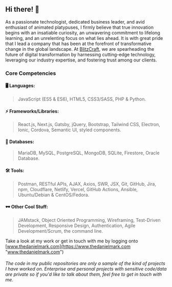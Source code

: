## Hi there! 👋

As a passionate technologist, dedicated business leader, and avid enthusiast of animated platypuses, I firmly believe that true innovation begins with an insatiable curiosity, an unwavering commitment to lifelong learning, and an unrelenting focus on what lies ahead. It is with great pride that I lead a company that has been at the forefront of transformative change in the global landscape. At [BlitzCraft](https://blitzcrafthq.com), we are spearheading the future of digital transformation by harnessing cutting-edge technology, leveraging our industry expertise, and fostering trust among our clients.

<!--I am consistently the go-to person for all the companies I've worked at to solve complex problems and deliver results that exceed expectations. I have spearheaded the development lifecycle of multiple commercially successful apps, from market research and ideation to technical architecting, development, to marketing strategy and release. Managed large, cross-functional teams to ensure the delivery of high-quality products that meet customer needs. I use advanced data science and statistical techniques to develop insightful reports, which have helped businesses make informed decisions and achieve their commercial goals.-->

<!-- As an IT expert with a proven track record of success, I have a talent for solving complex problems and delivering results that exceed expectations. I have overseen the development lifecycle of several apps, from market research and ideation to technical architecting, development, marketing strategy and release, ensuring the delivery of high-quality products that meet customer needs. By analyzing data using statistical techniques and developing insightful reports, I have helped businesses make data-driven decisions and achieve their commercial goals. -->

<!-- I&apos;m a software engineer with over 4 years of professional experience plus another 5 years of tinkering with code and trying to build something cool (ergo projects that I hope no one will ever see again xD). I focus on Enterprise Systems, Cloud Computing and Highly Scalable Web Applications. Some of my previous stints include [MixSpace Cloud](https://mixspace.xyz), [Pattarai](https://pattarai.in) and [Stratforge](https://stratforge.com). I currently run NFTconomy - a deep-tech data analytics start-up based out of Chennai, India. -->

<!-- Oh and I also own an internet company called [MixSpace Internet Services](https://mixspace.io) which I founded back in December 2019 and help run a technical club named [Pattarai](http://pattarai.in "www.pattarai.in") in college. -->

### Core Competencies
#### 🖥️ Languages:
>JavaScript (ES5 & ES6), HTML5, CSS3/SASS, PHP & Python.

#### ⚡ Frameworks/Libraries:
> React.js, Next.js, Gatsby, jQuery, Bootstrap, Tailwind CSS, Electron, Ionic, Cordova, Semantic UI, styled components.

#### 💾 Databases:
>MariaDB, MySQL, PostgreSQL, MongoDB, SQLite, Firestore, Oracle Database.

#### 🛠️ Tools:
>Postman, RESTful APIs, AJAX, Axios, SWR, JSX, Git, GitHub, Jira, npm, Cloudflare, Netlify, Vercel, GitHub Actions, Ansible, Ubuntu/Debian & CentOS/Fedora.

#### 🕶️ Other Cool Stuff:
>JAMstack, Object Oriented Programming, Wireframing, Test-Driven Development, Responsive Design, Authentication, Agile Development/Scrum, the command line.

Take a look at my work or get in touch with me by logging onto [www.thedanielmark.com](https://www.thedanielmark.com "www.thedanielmark.com")

###### The code in my public repositories are only a sample of the kind of projects I have worked on. Enterprise and personal projects with sensitive code/data are private so if you'd like to talk about them, feel free to get in touch with me.

